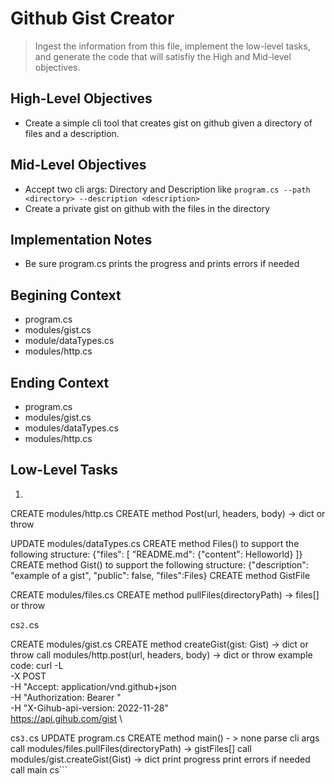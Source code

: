 # Github Gist Creator

> Ingest the information from this file, implement the low-level tasks, and generate the code that will satisfiy the High and Mid-level objectives.

## High-Level Objectives

- Create a simple cli tool that creates gist on github given a directory of files and a description.

## Mid-Level Objectives

- Accept two cli args: Directory and Description like ```program.cs --path <directory> --description <description>```
- Create a private gist on github with the files in the directory

## Implementation Notes

- Be sure program.cs prints the progress and prints errors if needed

## Begining Context

- program.cs
- modules/gist.cs
- module/dataTypes.cs
- modules/http.cs

## Ending Context

- program.cs
- modules/gist.cs
- modules/dataTypes.cs
- modules/http.cs

## Low-Level Tasks

1. ```cs

CREATE modules/http.cs
    CREATE method Post(url, headers, body) -> dict or throw

UPDATE modules/dataTypes.cs
    CREATE method Files() to support the following structure:
    {"files": [
        "README.md": {"content": Helloworld}
    ]}
    CREATE method Gist() to support the following structure:
        {"description": "example of a gist", "public": false, "files":Files}
    CREATE method GistFile

CREATE modules/files.cs
    CREATE method pullFiles(directoryPath) -> files[] or throw

cs```
2. ```cs

CREATE modules/gist.cs
    CREATE method createGist(gist: Gist) -> dict or throw
        call modules/http.post(url, headers, body) -> dict or throw
    example code:
        curl -L \
        -X POST \
        -H "Accept: application/vnd.github+json \
        -H "Authorization: Bearer <YOUR-TOKEN>" \
        -H "X-Gihub-api-version: 2022-11-28" \
        https://api.gihub.com/gist \

cs```
3. ```cs
UPDATE program.cs
    CREATE method main() - > none
    parse cli args
    call modules/files.pullFiles(directoryPath) -> gistFiles[]
    call modules/gist.createGist(Gist) -> dict
    print progress
    print errors if needed
    call main
cs```

